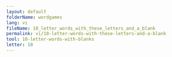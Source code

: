 ```yaml
---
layout: default
folderName: wordgames
lang: vi
fileName: 10_letter_words_with_these_letters_and_a_blank
permalink: vi/10-letter-words-with-these-letters-and-a-blank
tool: 10-letter-words-with-blanks
letter: 10
---
```

